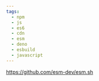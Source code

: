 ```yaml
---
tags:
  - npm
  - js
  - es6
  - cdn
  - esm
  - deno
  - esbuild
  - javascript
---
```

https://github.com/esm-dev/esm.sh